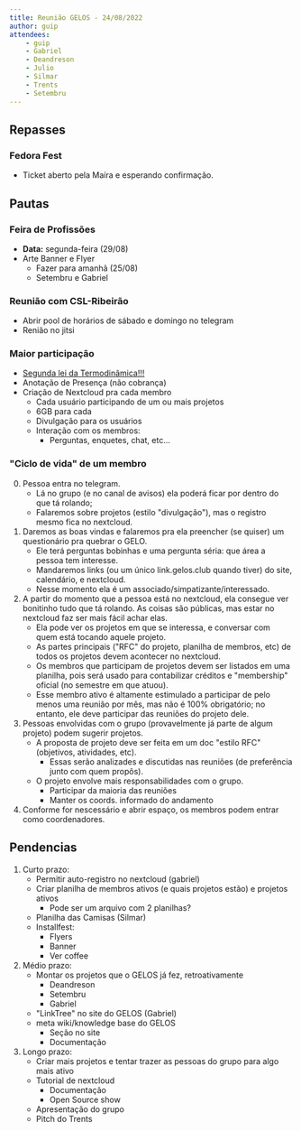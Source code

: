 ```yaml
---
title: Reunião GELOS - 24/08/2022
author: guip
attendees:
    - guip
    - Gabriel
    - Deandreson
    - Julio
    - Silmar
    - Trents
    - Setembru
---
```


## Repasses

### Fedora Fest
- Ticket aberto pela Maíra e esperando confirmação.

## Pautas

### Feira de Profissões
- **Data:** segunda-feira (29/08)
- Arte Banner e Flyer
    - Fazer para amanhã (25/08)
    - Setembru e Gabriel

### Reunião com CSL-Ribeirão
- Abrir pool de horários de sábado e domingo no telegram
- Renião no jitsi

### Maior participação
- [Segunda lei da Termodinâmica!!!](http://boomeria.org/physicslectures/thermodynamics/entropyroom.jpg)
- Anotação de Presença (não cobrança)
- Criação de Nextcloud pra cada membro
    - Cada usuário participando de um ou mais projetos
    - 6GB para cada
    - Divulgação para os usuários
    - Interação com os membros:
        - Perguntas, enquetes, chat, etc...

### "Ciclo de vida" de um membro
0. Pessoa entra no telegram.
    - Lá no grupo (e no canal de avisos) ela poderá ficar por dentro do que tá rolando;
    - Falaremos sobre projetos (estilo "divulgação"), mas o registro mesmo fica no nextcloud.
1. Daremos as boas vindas e falaremos pra ela preencher (se quiser) um questionário pra quebrar o GELO.
    - Ele terá perguntas bobinhas e uma pergunta séria: que área a pessoa tem interesse.
    - Mandaremos links (ou um único link.gelos.club quando tiver) do site, calendário, e nextcloud.
    - Nesse momento ela é um associado/simpatizante/interessado.
2. A partir do momento que a pessoa está no nextcloud, ela consegue ver bonitinho tudo que tá rolando. As coisas são públicas, mas estar no nextcloud faz ser mais fácil achar elas.
    - Ela pode ver os projetos em que se interessa, e conversar com quem está tocando aquele projeto.
    - As partes principais ("RFC" do projeto, planilha de membros, etc) de todos os projetos devem acontecer no nextcloud.
    - Os membros que participam de projetos devem ser listados em uma planilha, pois será usado para contabilizar créditos e "membership" oficial (no semestre em que atuou).
    - Esse membro ativo é altamente estimulado a participar de pelo menos uma reunião por mês, mas não é 100% obrigatório; no entanto, ele deve participar das reuniões do projeto dele.
3. Pessoas envolvidas com o grupo (provavelmente já parte de algum projeto) podem sugerir projetos.
    - A proposta de projeto deve ser feita em um doc "estilo RFC" (objetivos, atividades, etc).
        - Essas serão analizades e discutidas nas reuniões (de preferência junto com quem propôs).
    - O projeto envolve mais responsabilidades com o grupo.
        - Participar da maioria das reuniões
        - Manter os coords. informado do andamento
5. Conforme for nescessário e abrir espaço, os membros podem entrar como coordenadores.

## Pendencias
1. Curto prazo:
    - Permitir auto-registro no nextcloud (gabriel)
    - Criar planilha de membros ativos (e quais projetos estão) e projetos ativos
        - Pode ser um arquivo com 2 planilhas?
    - Planilha das Camisas (Silmar)
    - Installfest:
        - Flyers
        - Banner
        - Ver coffee
2. Médio prazo:
    - Montar os projetos que o GELOS já fez, retroativamente
        - Deandreson
        - Setembru
        - Gabriel
    - "LinkTree" no site do GELOS (Gabriel)
    - meta wiki/knowledge base do GELOS
        - Seção no site
        - Documentação
3. Longo prazo:
    - Criar mais projetos e tentar trazer as pessoas do grupo para algo mais ativo
    - Tutorial de nextcloud
        - Documentação
        - Open Source show
    - Apresentação do grupo
    - Pitch do Trents

